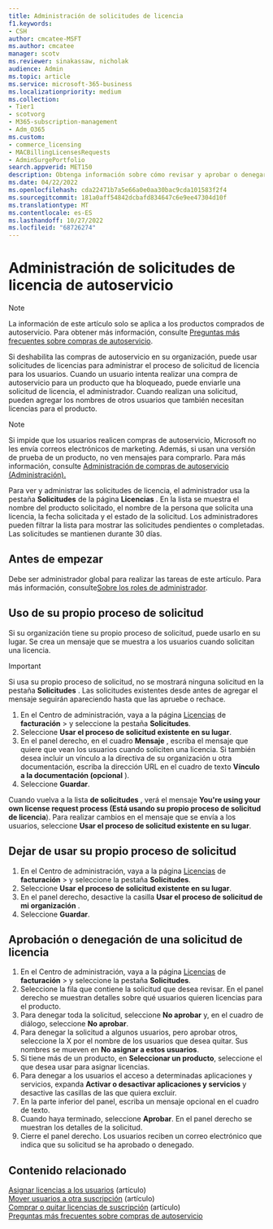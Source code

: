 ```yaml
---
title: Administración de solicitudes de licencia
f1.keywords:
- CSH
author: cmcatee-MSFT
ms.author: cmcatee
manager: scotv
ms.reviewer: sinakassaw, nicholak
audience: Admin
ms.topic: article
ms.service: microsoft-365-business
ms.localizationpriority: medium
ms.collection:
- Tier1
- scotvorg
- M365-subscription-management
- Adm_O365
ms.custom:
- commerce_licensing
- MACBillingLicensesRequests
- AdminSurgePortfolio
search.appverid: MET150
description: Obtenga información sobre cómo revisar y aprobar o denegar solicitudes de licencia de los usuarios para su suscripción de Microsoft 365 para empresas.
ms.date: 04/22/2022
ms.openlocfilehash: cda22471b7a5e66a0e0aa30bac9cda101583f2f4
ms.sourcegitcommit: 181a0aff54842dcbafd834647c6e9ee47304d10f
ms.translationtype: MT
ms.contentlocale: es-ES
ms.lasthandoff: 10/27/2022
ms.locfileid: "68726274"
---
```

# <a name="manage-self-service-license-requests"></a>Administración de solicitudes de licencia de autoservicio

> [!NOTE]
> La información de este artículo solo se aplica a los productos comprados de autoservicio. Para obtener más información, consulte [Preguntas más frecuentes sobre compras de autoservicio](../subscriptions/self-service-purchase-faq.yml).

Si deshabilita las compras de autoservicio en su organización, puede usar solicitudes de licencias para administrar el proceso de solicitud de licencia para los usuarios. Cuando un usuario intenta realizar una compra de autoservicio para un producto que ha bloqueado, puede enviarle una solicitud de licencia, el administrador. Cuando realizan una solicitud, pueden agregar los nombres de otros usuarios que también necesitan licencias para el producto.

> [!NOTE]
> Si impide que los usuarios realicen compras de autoservicio, Microsoft no les envía correos electrónicos de marketing. Además, si usan una versión de prueba de un producto, no ven mensajes para comprarlo. Para más información, consulte [Administración de compras de autoservicio (Administración).](../subscriptions/manage-self-service-purchases-admins.md)

Para ver y administrar las solicitudes de licencia, el administrador usa la pestaña **Solicitudes** de la página **Licencias** . En la lista se muestra el nombre del producto solicitado, el nombre de la persona que solicita una licencia, la fecha solicitada y el estado de la solicitud. Los administradores pueden filtrar la lista para mostrar las solicitudes pendientes o completadas. Las solicitudes se mantienen durante 30 días.

## <a name="before-you-begin"></a>Antes de empezar

Debe ser administrador global para realizar las tareas de este artículo. Para más información, consulte[Sobre los roles de administrador](../../admin/add-users/about-admin-roles.md).

## <a name="use-your-own-request-process"></a>Uso de su propio proceso de solicitud

Si su organización tiene su propio proceso de solicitud, puede usarlo en su lugar. Se crea un mensaje que se muestra a los usuarios cuando solicitan una licencia.

> [!IMPORTANT]
> Si usa su propio proceso de solicitud, no se mostrará ninguna solicitud en la pestaña **Solicitudes** . Las solicitudes existentes desde antes de agregar el mensaje seguirán apareciendo hasta que las apruebe o rechace.

1. En el Centro de administración, vaya a la página <a href="https://go.microsoft.com/fwlink/p/?linkid=842264" target="_blank">Licencias</a> de **facturación** >  y seleccione la pestaña **Solicitudes**.
2. Seleccione **Usar el proceso de solicitud existente en su lugar**.
3. En el panel derecho, en el cuadro **Mensaje** , escriba el mensaje que quiere que vean los usuarios cuando soliciten una licencia. Si también desea incluir un vínculo a la directiva de su organización u otra documentación, escriba la dirección URL en el cuadro de texto **Vínculo a la documentación (opcional** ).
4. Seleccione **Guardar**.

Cuando vuelva a la lista **de solicitudes** , verá el mensaje **You're using your own license request process (Está usando su propio proceso de solicitud de licencia**). Para realizar cambios en el mensaje que se envía a los usuarios, seleccione **Usar el proceso de solicitud existente en su lugar**.

## <a name="stop-using-your-own-request-process"></a>Dejar de usar su propio proceso de solicitud

1. En el Centro de administración, vaya a la página <a href="https://go.microsoft.com/fwlink/p/?linkid=842264" target="_blank">Licencias</a> de **facturación** >  y seleccione la pestaña **Solicitudes**.
2. Seleccione **Usar el proceso de solicitud existente en su lugar**.
3. En el panel derecho, desactive la casilla **Usar el proceso de solicitud de mi organización** .
4. Seleccione **Guardar**.

## <a name="approve-or-deny-a-license-request"></a>Aprobación o denegación de una solicitud de licencia

1. En el Centro de administración, vaya a la página <a href="https://go.microsoft.com/fwlink/p/?linkid=842264" target="_blank">Licencias</a> de **facturación** >  y seleccione la pestaña **Solicitudes**.
2. Seleccione la fila que contiene la solicitud que desea revisar. En el panel derecho se muestran detalles sobre qué usuarios quieren licencias para el producto.
3. Para denegar toda la solicitud, seleccione **No aprobar** y, en el cuadro de diálogo, seleccione **No aprobar**.
4. Para denegar la solicitud a algunos usuarios, pero aprobar otros, seleccione la X por el nombre de los usuarios que desea quitar. Sus nombres se mueven en **No asignar a estos usuarios**.
5. Si tiene más de un producto, en **Seleccionar un producto**, seleccione el que desea usar para asignar licencias.
6. Para denegar a los usuarios el acceso a determinadas aplicaciones y servicios, expanda **Activar o desactivar aplicaciones y servicios** y desactive las casillas de las que quiera excluir.
7. En la parte inferior del panel, escriba un mensaje opcional en el cuadro de texto.
8. Cuando haya terminado, seleccione **Aprobar**. En el panel derecho se muestran los detalles de la solicitud.
9. Cierre el panel derecho.
    Los usuarios reciben un correo electrónico que indica que su solicitud se ha aprobado o denegado.

## <a name="related-content"></a>Contenido relacionado

[Asignar licencias a los usuarios](../../admin/manage/assign-licenses-to-users.md) (artículo)\
[Mover usuarios a otra suscripción](../subscriptions/move-users-different-subscription.md) (artículo)\
[Comprar o quitar licencias de suscripción](buy-licenses.md) (artículo)\
[Preguntas más frecuentes sobre compras de autoservicio](../subscriptions/self-service-purchase-faq.yml)
